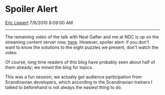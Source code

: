 <div id="page">

# Spoiler Alert

[Eric Lippert](https://social.msdn.microsoft.com/profile/Eric%20Lippert) 7/8/2010 8:09:00 AM

-----

<div id="content">

<div class="mine">

The remaining video of the talk with Neal Gafter and me at NDC is up on the streaming content server now, [here](http://streaming.ndc2010.no/tcs/?id=E915B78B-D9B7-4CE9-96DA-2B794391AD2F). However, spoiler alert: if you don't want to know the solutions to the eight puzzles we present, don't watch the video.

Of course, long time readers of this blog have probably seen about half of them already; we mined the blog for topics.

This was a fun session; we actually got audience participation from Scandinavian developers, which according to the Scandinavian trainers I talked to beforehand is not always the easiest thing to do.

</div>

</div>

</div>

